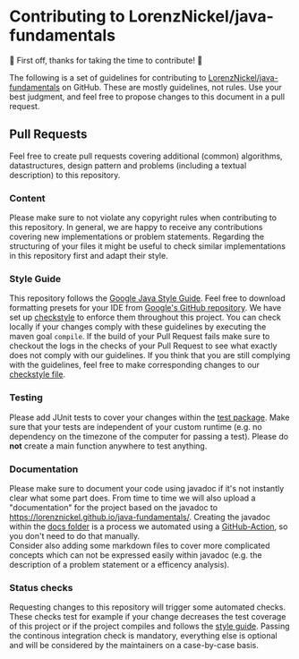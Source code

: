 # Contributing to LorenzNickel/java-fundamentals

:tada: First off, thanks for taking the time to contribute! :tada:

The following is a set of guidelines for contributing to [LorenzNickel/java-fundamentals](https://github.com/LorenzNickel/java-fundamentals) on GitHub. These are mostly guidelines, not rules. Use your best judgment, and feel free to propose changes to this document in a pull request.

## Pull Requests

Feel free to create pull requests covering additional (common) algorithms, datastructures, design pattern and problems (including a textual description) to this repository.

### Content

Please make sure to not violate any copyright rules when contributing to this repository.
In general, we are happy to receive any contributions covering new implementations or problem statements.
Regarding the structuring of your files it might be useful to check similar implementations in this repository first and adapt their style.

### Style Guide

This repository follows the [Google Java Style Guide](https://google.github.io/styleguide/javaguide.html). Feel free to download formatting presets for your IDE from [Google's GitHub repository](https://github.com/google/styleguide).
We have set up [checkstyle](https://github.com/LorenzNickel/java-fundamentals/blob/master/checkstyle.xml) to enforce them throughout this project. You can check locally if your changes comply with these guidelines by executing the maven goal `compile`. If the build of your Pull Request fails make sure to checkout the logs in the checks of your Pull Request to see what exactly does not comply with our guidelines. If you think that you are still complying with the guidelines, feel free to make corresponding changes to our [checkstyle file](https://github.com/LorenzNickel/java-fundamentals/blob/master/checkstyle.xml).

### Testing

Please add JUnit tests to cover your changes within the [test package](https://github.com/LorenzNickel/java-fundamentals/tree/master/src/test/java). Make sure that your tests are independent of your custom runtime (e.g. no dependency on the timezone of the computer for passing a test). Please do **not** create a main function anywhere to test anything.

### Documentation

Please make sure to document your code using javadoc if it's not instantly clear what some part does. From time to time we will also upload a "documentation" for the project based on the javadoc to <https://lorenznickel.github.io/java-fundamentals/>. Creating the javadoc within the [docs folder](https://github.com/LorenzNickel/java-fundamentals/tree/master/docs) is a process we automated using a [GitHub-Action](https://github.com/LorenzNickel/java-fundamentals/blob/main/.github/workflows/javadoc-generator.yml), so you don't need to do that manually.<br />
Consider also adding some markdown files to cover more complicated concepts which can not be expressed easily within javadoc (e.g. the description of a problem statement or a efficency analysis).

### Status checks

Requesting changes to this repository will trigger some automated checks. These checks test for example if your change decreases the test coverage of this project or if the project compiles and follows the [style guide](https://github.com/LorenzNickel/java-fundamentals/blob/master/docs/CONTRIBUTING.md#style-guide). Passing the continous integration check is mandatory, everything else is optional and will be considered by the maintainers on a case-by-case basis.